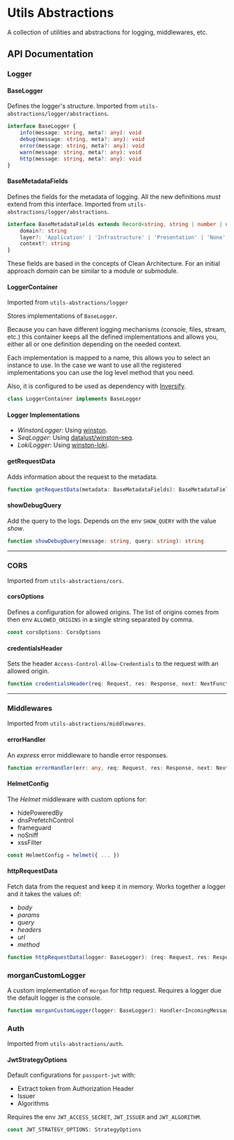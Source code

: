 # Utils Abstractions

A collection of utilities and abstractions for logging, middlewares, etc.

## API Documentation

### Logger

#### BaseLogger

Defines the logger's structure. Imported from `utils-abstractions/logger/abstractions`.

```typescript
interface BaseLogger {
    info(message: string, meta?: any): void
    debug(message: string, meta?: any): void
    error(message: string, meta?: any): void
    warn(message: string, meta?: any): void
    http(message: string, meta?: any): void
}
```

#### BaseMetadataFields

Defines the fields for the metadata of logging. All the new definitions *must* extend from this interface.
Imported from `utils-abstractions/logger/abstractions`.

```typescript
interface BaseMetadataFields extends Record<string, string | number | unknown> {
    domain?: string
    layer?: 'Application' | 'Infrastructure' | 'Presentation' | 'None' | string
    context?: string
}
```

These fields are based in the concepts of Clean Architecture. For an initial approach *domain* can be similar to a module or submodule.

#### LoggerContainer

Imported from `utils-abstractions/logger`

Stores implementations of `BaseLogger`.

Because you can have different logging mechanisms (console, files, stream, etc.) this container keeps all the
defined implementations and allows you, either all or one definition depending on the needed context.

Each implementation is mapped to a name, this allows you to select an instance to use. In the case we want to use
all the registered implementations you can use the log level method that you need.

Also, it is configured to be used as dependency with [Inversify](https://inversify.io/).

```typescript
class LoggerContainer implements BaseLogger
```

#### Logger Implementations

- *WinstonLogger*: Using [winston](https://www.npmjs.com/package/winston).
- *SeqLogger*: Using [datalust/winston-seq](https://www.npmjs.com/package/@datalust/winston-seq).
- *LokiLogger*: Using [winston-loki](https://www.npmjs.com/package/winston-loki).

#### getRequestData

Adds information about the request to the metadata.

```typescript
function getRequestData(metadata: BaseMetadataFields): BaseMetadataFields
```

#### showDebugQuery

Add the query to the logs. Depends on the env `SHOW_QUERY` with the value *show*.

```typescript
function showDebugQuery(message: string, query: string): string
```

---
### CORS

Imported from `utils-abstractions/cors`.

#### corsOptions

Defines a configuration for allowed origins. The list of origins comes from then env `ALLOWED_ORIGINS` in a single
string separated by comma.

```typescript
const corsOptions: CorsOptions
```

#### credentialsHeader

Sets the header `Access-Control-Allow-Credentials` to the request with an allowed origin.

```typescript
function credentialsHeader(req: Request, res: Response, next: NextFunction)
```

---
### Middlewares

Imported from `utils-abstractions/middlewares`.

#### errorHandler

An *express* error middleware to handle error responses.

```typescript
function errorHandler(err: any, req: Request, res: Response, next: NextFunction)
```

#### HelmetConfig

The *Helmet* middleware with custom options for:

- hidePoweredBy
- dnsPrefetchControl
- frameguard
- noSniff
- xssFilter

```typescript
const HelmetConfig = helmet({ ... })
```

#### httpRequestData

Fetch data from the request and keep it in memory. Works together a logger and it takes the values of:

- *body*
- *params*
- *query*
- *headers*
- *url*
- *method*

```typescript
function httpRequestData(logger: BaseLogger): (req: Request, res: Response, next: NextFunction) => void
```

### morganCustomLogger

A custom implementation of `morgan` for http request. Requires a logger due the default logger is the console.

```typescript
function morganCustomLogger(logger: BaseLogger): Handler<IncomingMessage, ServerResponse<IncomingMessage>>
```

### Auth

Imported from `utils-abstractions/auth`.

#### JwtStrategyOptions

Default configurations for `passport-jwt` with:

- Extract token from Authorization Header
- Issuer
- Algorithms

Requires the env `JWT_ACCESS_SECRET`, `JWT_ISSUER` and `JWT_ALGORITHM`.

```typescript
const JWT_STRATEGY_OPTIONS: StrategyOptions
```
